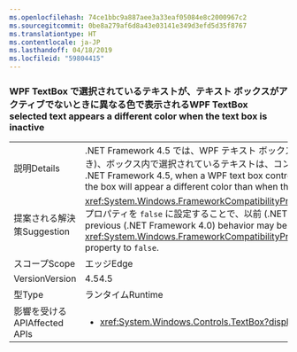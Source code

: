 ```yaml
---
ms.openlocfilehash: 74ce1bbc9a887aee3a33eaf05084e8c2000967c2
ms.sourcegitcommit: 0be8a279af6d8a43e03141e349d3efd5d35f8767
ms.translationtype: HT
ms.contentlocale: ja-JP
ms.lasthandoff: 04/18/2019
ms.locfileid: "59804415"
---
```

### <a name="wpf-textbox-selected-text-appears-a-different-color-when-the-text-box-is-inactive"></a><span data-ttu-id="4446c-101">WPF TextBox で選択されているテキストが、テキスト ボックスがアクティブでないときに異なる色で表示される</span><span class="sxs-lookup"><span data-stu-id="4446c-101">WPF TextBox selected text appears a different color when the text box is inactive</span></span>

|   |   |
|---|---|
|<span data-ttu-id="4446c-102">説明</span><span class="sxs-lookup"><span data-stu-id="4446c-102">Details</span></span>|<span data-ttu-id="4446c-103">.NET Framework 4.5 では、WPF テキスト ボックス コントロールがアクティブでないとき (フォーカスがないとき)、ボックス内で選択されているテキストは、コントロールがアクティブなときとは別の色で表示されます。</span><span class="sxs-lookup"><span data-stu-id="4446c-103">In .NET Framework 4.5, when a WPF text box control is inactive (it doesn't have focus), the selected text inside the box will appear a different color than when the control is active.</span></span>|
|<span data-ttu-id="4446c-104">提案される解決策</span><span class="sxs-lookup"><span data-stu-id="4446c-104">Suggestion</span></span>|<span data-ttu-id="4446c-105"><xref:System.Windows.FrameworkCompatibilityPreferences.AreInactiveSelectionHighlightBrushKeysSupported> プロパティを <code>false</code> に設定することで、以前 (.NET Framework 4.0) の動作が復元される可能性があります。</span><span class="sxs-lookup"><span data-stu-id="4446c-105">The previous (.NET Framework 4.0) behavior may be restored by setting the <xref:System.Windows.FrameworkCompatibilityPreferences.AreInactiveSelectionHighlightBrushKeysSupported> property to <code>false</code>.</span></span>|
|<span data-ttu-id="4446c-106">スコープ</span><span class="sxs-lookup"><span data-stu-id="4446c-106">Scope</span></span>|<span data-ttu-id="4446c-107">エッジ</span><span class="sxs-lookup"><span data-stu-id="4446c-107">Edge</span></span>|
|<span data-ttu-id="4446c-108">Version</span><span class="sxs-lookup"><span data-stu-id="4446c-108">Version</span></span>|<span data-ttu-id="4446c-109">4.5</span><span class="sxs-lookup"><span data-stu-id="4446c-109">4.5</span></span>|
|<span data-ttu-id="4446c-110">型</span><span class="sxs-lookup"><span data-stu-id="4446c-110">Type</span></span>|<span data-ttu-id="4446c-111">ランタイム</span><span class="sxs-lookup"><span data-stu-id="4446c-111">Runtime</span></span>|
|<span data-ttu-id="4446c-112">影響を受ける API</span><span class="sxs-lookup"><span data-stu-id="4446c-112">Affected APIs</span></span>|<ul><li><xref:System.Windows.Controls.TextBox?displayProperty=nameWithType></li></ul>|
